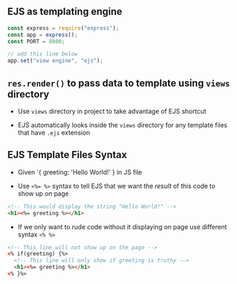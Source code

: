 ## EJS as templating engine
```javascript
const express = require("express");
const app = express();
const PORT = 8080;

// add this line below
app.set("view engine", "ejs");
```

## `res.render()` to pass data to template using `views` directory

* Use `views` directory in project to take advantage of EJS shortcut

* EJS automatically looks inside the `views` directory for any template files that have `.ejs` extension

## EJS Template Files Syntax

* Given `{ greeting: 'Hello World!' } in JS file

* Use `<%= %>` syntax to tell EJS that we want the *result* of this code to show up on page

```html
<!-- This would display the string "Hello World!" -->
<h1><%= greeting %></h1>
```

* If we only want to rude code without it displaying on page use different syntax `<% %>`

```html
<!-- This line will not show up on the page -->
<% if(greeting) {%>
  <!-- This line will only show if greeting is truthy -->
  <h1><%= greeting %></h1>
<% }%>

```
